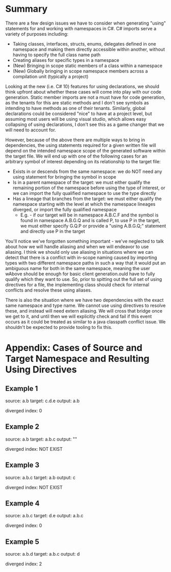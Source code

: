 # Summary
There are a few design issues we have to consider when generating "using" statements for and working with namespaces in C#. C# imports serve a variety of purposes including:
- Taking classes, interfaces, structs, enums, delegates defined in one namespace and making them directly accessible within another, without having to specify the full class name path
- Creating aliases for specific types in a namespace
- (New) Bringing in scope static members of a class within a namespace
- (New) Globally bringing in scope namespace members across a compilation unit (typically a project)

Looking at the new (i.e. C# 10) features for using declarations, we should think upfront about whether these cases will come into play with our code generation. Static member imports are not a must have for code generation, as the tenants for this are static methods and I don't see symbols as intending to have methods as one of their tenants. Similarly, global declarations could be considered "nice" to have at a project level, but assuming most users will be using visual studio, which allows easy collapsing of using declarations, I don't see this as a game changer that we will need to account for. 

However, because of the above there are multiple ways to bring in dependencies, the using statements required for a given written file will depend on the intended namespace scope of the generated software within the target file. We will end up with one of the following cases for an arbitrary symbol of interest depending on its relationship to the target file:
- Exists in or descends from the same namespace: we do NOT need any using statement for bringing the symbol in scope
- Is in a parent namespace of the target: we must either qualify the remaining portion of the namespace before using the type of interest, or we can import the fully qualified namespace to use the type directly
- Has a lineage that branches from the target: we must either qualify the namespace starting with the level at which the namespace lineages diverged, or import the fully qualified namespace
	- E.g. - if our target will be in namespace A.B.C.F and the symbol is found in namespace A.B.G.Q and is called P, to use P in the target, we must either specify G.Q.P or provide a "using A.B.G.Q;" statement and directly use P in the target

You'll notice we've forgotten something important - we've neglected to talk about how we will handle aliasing and when we will endeavor to use aliasing. I think we should only use aliasing in situations where we can detect that there is a conflict with in-scope naming caused by importing types with two different namespace paths in such a way that it would put an ambiguous name for both in the same namespace, meaning the user wAbove should be enough for basic client generation.ould have to fully qualify which they want to use. So, prior to spitting out the full set of using directives for a file, the implementing class should check for internal conflicts and resolve these using aliases.

There is also the situation where we have two dependencies with the exact same namespace and type name. We cannot use using directives to resolve these, and instead will need extern aliasing. We will cross that bridge once we get to it, and until then we will explicitly check and fail if this event occurs as it could be treated as similar to a java classpath conflict issue. We shouldn't be expected to provide tooling to fix this.

# Appendix: Cases of Source and Target Namespace and Resulting Using Directives
## Example 1

source: a.b
target: c.d.e
output: a.b

diverged index: 0

## Example 2

source: a.b
target: a.b.c
output: ""

diverged index: NOT EXIST

## Example 3

source: a.b.c
target: a.b
output: c

diverged index: NOT EXIST

## Example 4

source: a.b.c
target: d.e
output: a.b.c

diverged index: 0

## Example 5

source: a.b.d
target: a.b.c
output: d

diverged index: 2